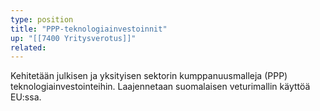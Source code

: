 ```yaml
---
type: position
title: "PPP-teknologiainvestoinnit"
up: "[[7400 Yritysverotus]]"
related:
---
```


Kehitetään julkisen ja yksityisen sektorin kumppanuusmalleja (PPP) teknologiainvestointeihin. Laajennetaan suomalaisen veturimallin käyttöä EU:ssa.
